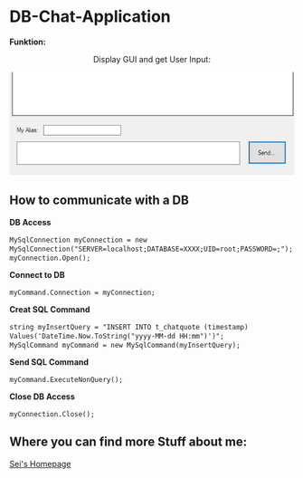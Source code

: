 # DB-Chat-Application

**Funktion:**

<p align="center">Display GUI and get User Input:</p>

<p align="center">
  <img src="Chat.png">
</p>

## How to communicate with a DB

**DB Access**

```
MySqlConnection myConnection = new MySqlConnection("SERVER=localhost;DATABASE=XXXX;UID=root;PASSWORD=;");
myConnection.Open();
```

**Connect to DB**

```
myCommand.Connection = myConnection;
```

**Creat SQL Command**

```
string myInsertQuery = "INSERT INTO t_chatquote (timestamp) Values('DateTime.Now.ToString("yyyy-MM-dd HH:mm")')";
MySqlCommand myCommand = new MySqlCommand(myInsertQuery);
```

**Send SQL Command**

```
myCommand.ExecuteNonQuery();
```

**Close DB Access**

```
myConnection.Close();
```

## Where you can find more Stuff about me:

[Sei's Homepage](https://sei-vae.github.io/)
